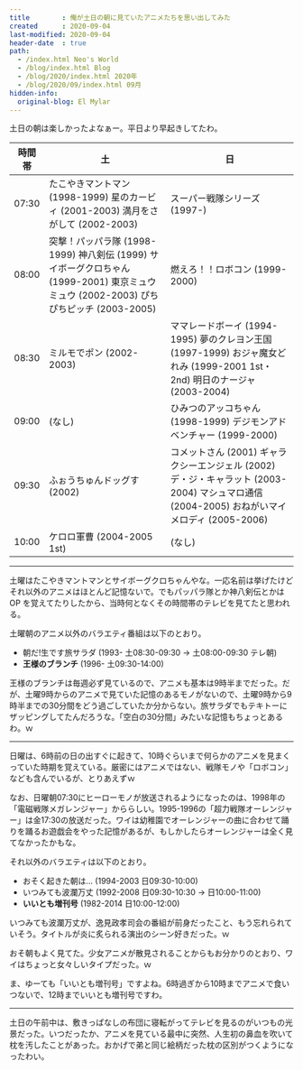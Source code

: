 ```yaml
---
title        : 俺が土日の朝に見ていたアニメたちを思い出してみた
created      : 2020-09-04
last-modified: 2020-09-04
header-date  : true
path:
  - /index.html Neo's World
  - /blog/index.html Blog
  - /blog/2020/index.html 2020年
  - /blog/2020/09/index.html 09月
hidden-info:
  original-blog: El Mylar
---
```


土日の朝は楽しかったよなぁー。平日より早起きしてたわ。

| 時間帯   | 土                                                                                                | 日                                                                                                 |
|-------|--------------------------------------------------------------------------------------------------|---------------------------------------------------------------------------------------------------|
| 07:30 | たこやきマントマン (1998-1999) 星のカービィ (2001-2003) 満月をさがして (2002-2003)                                     | スーパー戦隊シリーズ (1997-)                                                                                |
| 08:00 | 突撃！パッパラ隊 (1998-1999) 神八剣伝 (1999) サイボーグクロちゃん (1999-2001) 東京ミュウミュウ (2002-2003) ぴちぴちピッチ (2003-2005) | 燃えろ！！ロボコン (1999-2000)                                                                             |
| 08:30 | ミルモでポン (2002-2003)                                                                               | ママレードボーイ (1994-1995) 夢のクレヨン王国 (1997-1999) おジャ魔女どれみ (1999-2001 1st・2nd) 明日のナージャ (2003-2004)        |
| 09:00 | (なし)                                                                                             | ひみつのアッコちゃん (1998-1999) デジモンアドベンチャー (1999-2000)                                                    |
| 09:30 | ふぉうちゅんドッグす (2002)                                                                                | コメットさん (2001) ギャラクシーエンジェル (2002) デ・ジ・キャラット (2003-2004) マシュマロ通信 (2004-2005) おねがいマイメロディ (2005-2006) |
| 10:00 | ケロロ軍曹 (2004-2005 1st)                                                                            | (なし)                                                                                              |

---

土曜はたこやきマントマンとサイボーグクロちゃんやな。一応名前は挙げたけどそれ以外のアニメはほとんど記憶ないで。でもパッパラ隊とか神八剣伝とかは OP を覚えてたりしたから、当時何となくその時間帯のテレビを見てたと思われる。

土曜朝のアニメ以外のバラエティ番組は以下のとおり。

- 朝だ!生です旅サラダ (1993- 土08:30-09:30 → 土08:00-09:30 テレ朝)
- __王様のブランチ__ (1996- 土09:30-14:00)

王様のブランチは毎週必ず見ているので、アニメも基本は9時半までだった。だが、土曜9時からのアニメで見ていた記憶のあるモノがないので、土曜9時から9時半までの30分間をどう過ごしていたか分からない。旅サラダでもテキトーにザッピングしてたんだろうな。「空白の30分間」みたいな記憶もちょっとあるわ。ｗ

---

日曜は、6時前の日の出すぐに起きて、10時ぐらいまで何らかのアニメを見まくっていた時期を覚えている。厳密にはアニメではない、戦隊モノや「ロボコン」なども含んでいるが、とりあえずｗ

なお、日曜朝07:30にヒーローモノが放送されるようになったのは、1998年の「電磁戦隊メガレンジャー」かららしい。1995-1996の「超力戦隊オーレンジャー」は金17:30の放送だった。ワイは幼稚園でオーレンジャーの曲に合わせて踊りを踊るお遊戯会をやった記憶があるが、もしかしたらオーレンジャーは全く見てなかったかもな。

それ以外のバラエティは以下のとおり。

- おそく起きた朝は… (1994-2003 日09:30-10:00)
- いつみても波瀾万丈 (1992-2008 日09:30-10:30 → 日10:00-11:00)
- __いいとも増刊号__ (1982-2014 日10:00-12:00)

いつみても波瀾万丈が、逸見政孝司会の番組が前身だったこと、もう忘れられていそう。タイトルが炎に炙られる演出のシーン好きだった。ｗ

おそ朝もよく見てた。少女アニメが散見されることからもお分かりのとおり、ワイはちょっと女々しいタイプだった。ｗ

ま、ゆーても「いいとも増刊号」ですよね。6時過ぎから10時までアニメで食いつないで、12時までいいとも増刊号ですわ。

---

土日の午前中は、敷きっぱなしの布団に寝転がってテレビを見るのがいつもの光景だった。いつだったか、アニメを見ている最中に突然、人生初の鼻血を吹いて枕を汚したことがあった。おかげで弟と同じ絵柄だった枕の区別がつくようになったわい。
